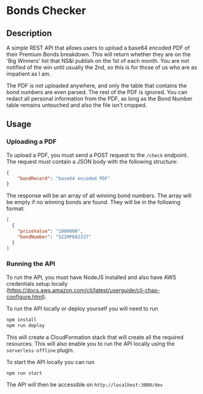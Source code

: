 # Bonds Checker
## Description
A simple REST API that allows users to upload a base64 encoded PDF of their Premium Bonds breakdown. This will return whether they are on the 'Big Winners' list that NS&I publish on the 1st of each month. You are not notified of the win until usually the 2nd, so this is for those of us who are as impatient as I am.

The PDF is not uploaded anywhere, and only the table that contains the bond numbers are even parsed. The rest of the PDF is ignored. You can redact all personal information from the PDF, as long as the Bond Number table remains untouched and also the file isn't cropped. 

## Usage
### Uploading a PDF
To upload a PDF, you must send a POST request to the `/check` endpoint. The request must contain a JSON body with the following structure:
```json
{
    "bondRecord": "base64 encoded PDF"
}
```

The response will be an array of all winning bond numbers. The array will be empty if no winning bonds are found. They will be in the following format:
```json
[
  {
    "prizeValue": "1000000",
    "bondNumber": "522MP682337"
  }
]
```

### Running the API
To run the API, you must have NodeJS installed and also have AWS credentials setup locally (https://docs.aws.amazon.com/cli/latest/userguide/cli-chap-configure.html). 

To run the API locally or deploy yourself you will need to run 

```bash
npm install
npm run deploy
```

This will create a CloudFormation stack that will create all the required resources. This will also enable you to run the API locally using the `serverless-offline` plugin.

To start the API locally you can run 
```bash
npm run start
```

The API will then be accessible on `http://localhost:3000/dev`
